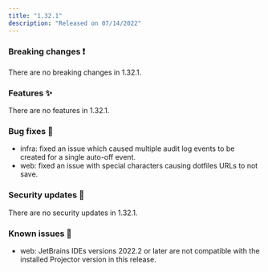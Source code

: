 ```yaml
---
title: "1.32.1"
description: "Released on 07/14/2022"
---
```


### Breaking changes ❗

There are no breaking changes in 1.32.1.

### Features ✨

There are no features in 1.32.1.

### Bug fixes 🐛

- infra: fixed an issue which caused multiple audit log events to be created for
  a single auto-off event.
- web: fixed an issue with special characters causing dotfiles URLs to not save.

### Security updates 🔐

There are no security updates in 1.32.1.

### Known issues 🔧

- web: JetBrains IDEs versions 2022.2 or later are not compatible with the
  installed Projector version in this release.
